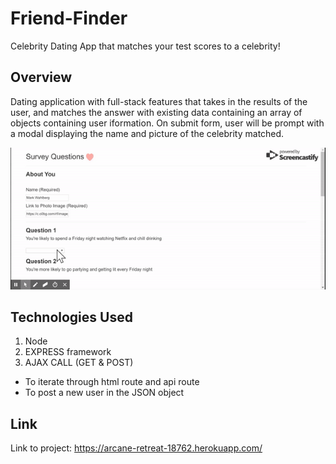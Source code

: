 # Friend-Finder
Celebrity Dating App that matches your test scores to a celebrity!

## Overview
Dating application with full-stack features that takes in the results of the user, and matches the answer with existing data containing an array of objects containing user iformation.
On submit form, user will be prompt with a modal displaying the name and picture of the celebrity matched.

![](images/friend.gif)

## Technologies Used
1. Node
2. EXPRESS framework
3. AJAX CALL (GET & POST)
* To iterate through html route and api route
* To post a new user in the JSON object 

## Link
Link to project: https://arcane-retreat-18762.herokuapp.com/


